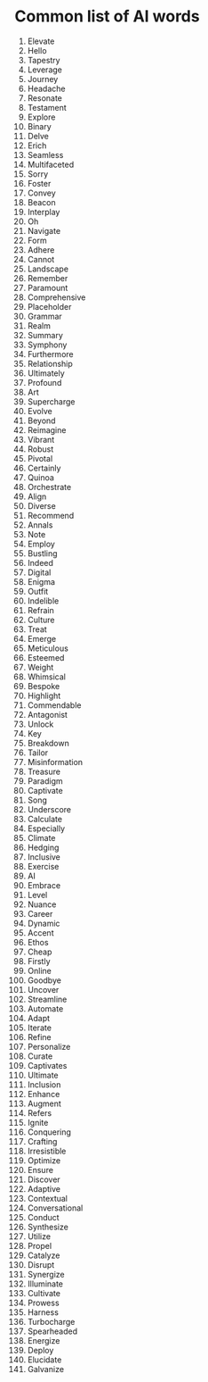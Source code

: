 # Common list of AI words

1. Elevate
2. Hello
3. Tapestry
4. Leverage
5. Journey
6. Headache
7. Resonate
8. Testament
9. Explore
10. Binary
11. Delve
12. Erich
13. Seamless
14. Multifaceted
15. Sorry
16. Foster
17. Convey
18. Beacon
19. Interplay
20. Oh
21. Navigate
22. Form
23. Adhere
24. Cannot
25. Landscape
26. Remember
27. Paramount
28. Comprehensive
29. Placeholder
30. Grammar
31. Realm
32. Summary
33. Symphony
34. Furthermore
35. Relationship
36. Ultimately
37. Profound
38. Art
39. Supercharge
40. Evolve
41. Beyond
42. Reimagine
43. Vibrant
44. Robust
45. Pivotal
46. Certainly
47. Quinoa
48. Orchestrate
49. Align
50. Diverse
51. Recommend
52. Annals
53. Note
54. Employ
55. Bustling
56. Indeed
57. Digital
58. Enigma
59. Outfit
60. Indelible
61. Refrain
62. Culture
63. Treat
64. Emerge
65. Meticulous
66. Esteemed
67. Weight
68. Whimsical
69. Bespoke
70. Highlight
71. Commendable
72. Antagonist
73. Unlock
74. Key
75. Breakdown
76. Tailor
77. Misinformation
78. Treasure
79. Paradigm
80. Captivate
81. Song
82. Underscore
83. Calculate
84. Especially
85. Climate
86. Hedging
87. Inclusive
88. Exercise
89. AI
90. Embrace
91. Level
92. Nuance
93. Career
94. Dynamic
95. Accent
96. Ethos
97. Cheap
98. Firstly
99. Online
100. Goodbye
101. Uncover
102. Streamline
103. Automate
104. Adapt
105. Iterate
106. Refine
107. Personalize
108. Curate
109. Captivates
110. Ultimate
111. Inclusion
112. Enhance
113. Augment
114. Refers
115. Ignite
116. Conquering
117. Crafting
118. Irresistible
119. Optimize
120. Ensure
121. Discover
122. Adaptive
123. Contextual
124. Conversational
125. Conduct
126. Synthesize
127. Utilize
128. Propel
129. Catalyze
130. Disrupt
131. Synergize
132. Illuminate
133. Cultivate
134. Prowess
135. Harness
136. Turbocharge
137. Spearheaded
138. Energize
139. Deploy
140. Elucidate
141. Galvanize